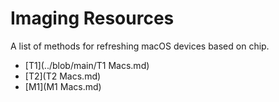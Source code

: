# Imaging Resources
A list of methods for refreshing macOS devices based on chip.

- [T1](../blob/main/T1 Macs.md)
- [T2](T2 Macs.md)
- [M1](M1 Macs.md) 
